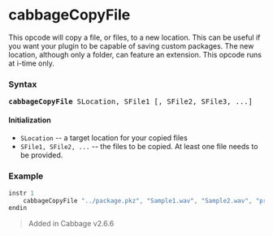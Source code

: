# cabbageCopyFile

This opcode will copy a file, or files, to a new location. This can be useful if you want your plugin to be capable of saving custom packages. The new location, although only a folder, can feature an extension. This opcode runs at i-time only. 

### Syntax

<pre><b>cabbageCopyFile</b> SLocation, SFile1 [, SFile2, SFile3, ...]</pre>

#### Initialization

* `SLocation` -- a target location for your copied files
* `SFile1, SFile2, ...` -- the files to be copied. At least one file needs to be provided.  

### Example

```csharp
instr 1
    cabbageCopyFile "../package.pkz", "Sample1.wav", "Sample2.wav", "preset.json", "readme.md"
endin
```

> Added in Cabbage v2.6.6